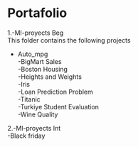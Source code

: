# Portafolio
1.-Ml-proyects Beg <br>
This folder contains the following projects<br>
  - Auto_mpg<br>
  -BigMart Sales<br>
  -Boston Housing<br>
  -Heights and Weights<br>
  -Iris<br>
  -Loan Prediction Problem<br>
  -Titanic<br>
  -Turkiye Student Evaluation<br>
  -Wine Quality<br>
  
  
  
 2.-Ml-proyects Int<br>
  -Black friday
 

 
 
